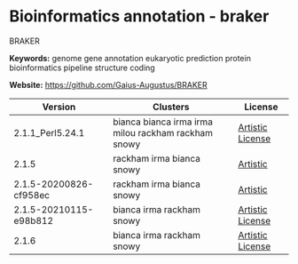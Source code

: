 # Bioinformatics annotation - braker

BRAKER

**Keywords:** genome gene annotation eukaryotic prediction protein bioinformatics pipeline structure coding

**Website:** <https://github.com/Gaius-Augustus/BRAKER>

| Version | Clusters | License |
| ------- | -------- | ------- |
| 2.1.1_Perl5.24.1 | bianca bianca irma irma milou rackham rackham snowy | [Artistic License](http://www.opensource.org/licenses/artistic-license.php) |
| 2.1.5 | rackham irma bianca snowy | [Artistic](http://www.opensource.org/licenses/artistic-license.php) |
| 2.1.5-20200826-cf958ec | rackham irma bianca snowy | [Artistic](http://www.opensource.org/licenses/artistic-license.php) |
| 2.1.5-20210115-e98b812 | bianca irma rackham snowy | [Artistic License](http://www.opensource.org/licenses/artistic-license.php) |
| 2.1.6 | bianca irma rackham snowy | [Artistic License](http://www.opensource.org/licenses/artistic-license.php) |
